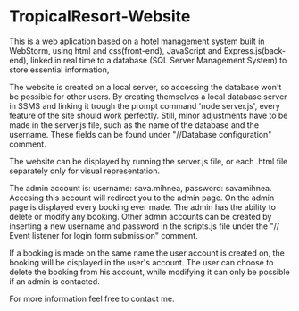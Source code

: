 # TropicalResort-Website
This is a web aplication based on a hotel management system built in WebStorm, using html and css(front-end), JavaScript and Express.js(back-end), linked in real time to a database (SQL Server Management System) to store essential information,

The website is created on a local server, so accessing the database won't be possible for other users. By creating themselves a local database server in SSMS and linking it trough the prompt command 'node server.js', every feature of the site should work perfectly. Still, minor adjustments have to be made in the server.js file, such as the name of the database and the username. These fields can be found under "//Database configuration" comment.

The website can be displayed by running the server.js file, or each .html file separately only for visual representation.

The admin account is: username: sava.mihnea, password: savamihnea. Accesing this account will redirect you to the admin page. On the admin page is displayed every booking ever made. The admin has the ability to delete or modify any booking. Other admin accounts can be created by inserting a new username and password in the scripts.js file under the "// Event listener for login form submission" comment.

If a booking is made on the same name the user account is created on, the booking will be displayed in the user's account. The user can choose to delete the booking from his account, while modifying it can only be possible if an admin is contacted.

For more information feel free to contact me. 
